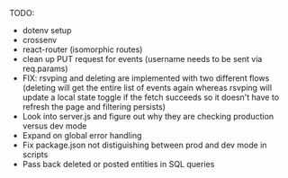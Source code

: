 TODO:

- dotenv setup
- crossenv
- react-router (isomorphic routes)
- clean up PUT request for events (username needs to be sent via req.params)
- FIX: rsvping and deleting are implemented with two different flows (deleting will get the entire list of events again
whereas rsvping will update a local state toggle if the fetch succeeds so it doesn't have to refresh the page and filtering
persists)
- Look into server.js and figure out why they are checking production versus dev mode
- Expand on global error handling
- Fix package.json not distiguishing between prod and dev mode in scripts
- Pass back deleted or posted entities in SQL queries